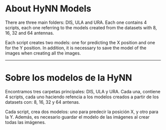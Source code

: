 # About HyNN Models

There are three main folders: DIS, ULA and URA. Each one contains 4 scripts, each one referring to the models created from the datasets with 8, 16, 32 and 64 antennas.

Each script creates two models: one for predicting the X position and one for the Y position. In addition, it is necessary to save the model of the images when creating all the images.

-------------------------------------------

# Sobre los modelos de la HyNN

Encontramos tres carpetas principales: DIS, ULA y URA. Cada una, contiene 4 scripts, cada uno haciendo refencia a los modelos creados a partir de los datasets con: 8, 16, 32 y 64 antenas.

Cada script, crea dos modelos: uno para predecir la posición X, y otro para la Y. Además, es necesario guardar el modelo de las imágenes al crear todas las imágenes.